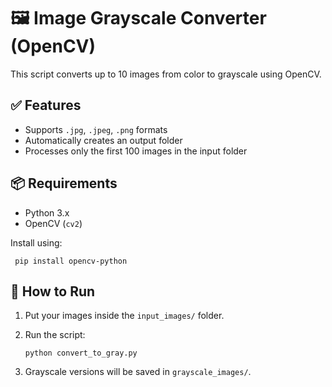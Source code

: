 # 🖼️ Image Grayscale Converter (OpenCV)

This script converts up to 10 images from color to grayscale using OpenCV.

## ✅ Features
- Supports `.jpg`, `.jpeg`, `.png` formats
- Automatically creates an output folder
- Processes only the first 100 images in the input folder

## 📦 Requirements
- Python 3.x
- OpenCV (`cv2`)

Install using:

     pip install opencv-python

## 🚀 How to Run

1. Put your images inside the `input_images/` folder.

2. Run the script:

       python convert_to_gray.py    

3. Grayscale versions will be saved in `grayscale_images/`.
